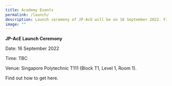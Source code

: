```yaml
---
title: Academy Events
permalink: /launch/
description: Launch ceremony of JP-AcE will be on 16 September 2022. Find out more!
image: ""
---
```




**JP-AcE Launch Ceremony**

Date: 16 September 2022

Time: TBC

Venue: Singapore Polytechnic T111 (Block T1, Level 1, Room 1). 

Find out how to get here.